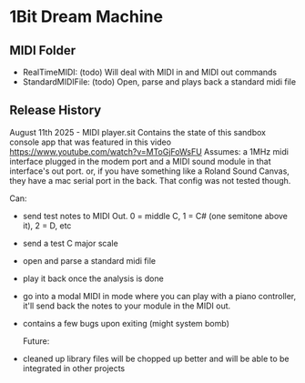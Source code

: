 # 1Bit Dream Machine

## MIDI Folder 

* RealTimeMIDI: (todo) Will deal with MIDI in and MIDI out commands
* StandardMIDIFile: (todo) Open, parse and plays back a standard midi file

## Release History

August 11th 2025 - MIDI player.sit
Contains the state of this sandbox console app that was featured in this video https://www.youtube.com/watch?v=MToGjFoWsFU
Assumes:
a 1MHz midi interface plugged in the modem port and a MIDI sound module in that interface's out port.
or, if you have something like a Roland Sound Canvas, they have a mac serial port in the back. That config was not tested though.

Can:
* send test notes to MIDI Out. 0 = middle C, 1 = C# (one semitone above it), 2 = D, etc
* send a test C major scale
* open and parse a standard midi file
* play it back once the analysis is done
* go into a modal MIDI in mode where you can play with a piano controller, it'll send back the notes to your module in the MIDI out.
* contains a few bugs upon exiting (might system bomb)

  Future:
* cleaned up library files will be chopped up better and will be able to be integrated in other projects

